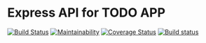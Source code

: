 # Express API for TODO APP

[![Build Status](https://travis-ci.com/sholabioku/node-todo-api.svg?branch=main)](https://travis-ci.com/sholabioku/node-todo-api)
[![Maintainability](https://api.codeclimate.com/v1/badges/6140ff89ac7183844731/maintainability)](https://codeclimate.com/github/sholabioku/node-todo-api/maintainability)
[![Coverage Status](https://coveralls.io/repos/github/sholabioku/node-todo-api/badge.svg?branch=main)](https://coveralls.io/github/sholabioku/node-todo-api?branch=main)
[![Build status](https://ci.appveyor.com/api/projects/status/ff5jw16fr6qalbop?svg=true)](https://ci.appveyor.com/project/sholabioku/node-todo-api)
